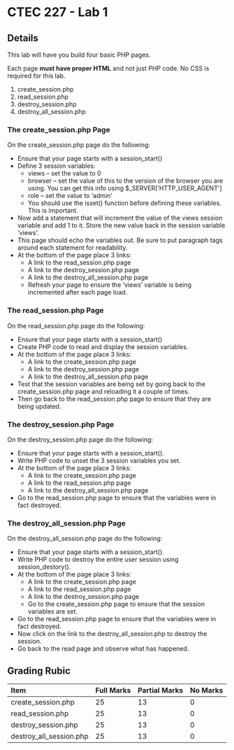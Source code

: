 # CTEC 227 - Lab 1

## Details

This lab will have you build four basic PHP pages. 

Each page **must have proper HTML** and not just PHP code. No CSS is required for this lab.

1. create_session.php
2. read_session.php
3. destroy_session.php
4. destroy_all_session.php

### The create_session.php Page

On the create_session.php page do the following:

- Ensure that your page starts with a session_start()
- Define 3 session variables:
  - views – set the value to 0
  - browser – set the value of this to the version of the browser you are using. You can get this info using $_SERVER['HTTP_USER_AGENT']
  - role – set the value to ‘admin’
  - You should use the isset() function before defining these variables. This is important.
- Now add a statement that will increment the value of the views session variable and add 1 to it. Store the new value back in the session variable ‘views’.
- This page should echo the variables out. Be sure to put paragraph tags around each statement for readability.
- At the bottom of the page place 3 links:
  - A link to the read_session.php page
  - A link to the destroy_session.php page
  - A link to the destroy_all_session.php page
  - Refresh your page to ensure the ‘views’ variable is being incremented after each page load.

### The read_session.php Page

On the read_session.php page do the following:

- Ensure that your page starts with a session_start()
- Create PHP code to read and display the session variables.
- At the bottom of the page place 3 links:
  - A link to the create_session.php page
  - A link to the destroy_session.php page
  - A link to the destroy_all_session.php page
- Test that the session variables are being set by going back to the create_session.php page and reloading it a couple of times.
- Then go back to the read_session.php page to ensure that they are being updated.

### The destroy_session.php Page

On the destroy_session.php page do the following:

- Ensure that your page starts with a session_start().
- Write PHP code to unset the 3 session variables you set.
- At the bottom of the page place 3 links:
  - A link to the create_session.php page
  - A link to the read_session.php page
  - A link to the destroy_all_session.php page
- Go to the read_session.php page to ensure that the variables were in fact destroyed.

### The destroy_all_session.php Page

On the destroy_all_session.php page do the following:

- Ensure that your page starts with a session_start().
- Write PHP code to destroy the entire user session using session_destory().
- At the bottom of the page place 3 links:
  - A link to the create_session.php page
  - A link to the read_session.php page
  - A link to the destroy_session.php page
  - Go to the create_session.php page to ensure that the session variables are set.
- Go to the read_session.php page to ensure that the variables were in fact destroyed.
- Now click on the link to the destroy_all_session.php to destroy the session.
- Go back to the read page and observe what has happened.

## Grading Rubic

| Item | Full Marks | Partial Marks | No Marks |
|:--|:--|:--|:--|
|create_session.php| 25 | 13 | 0 |
|read_session.php| 25 | 13 | 0 |
|destroy_session.php| 25 | 13 | 0 |
|destroy_all_session.php| 25 | 13 | 0 |